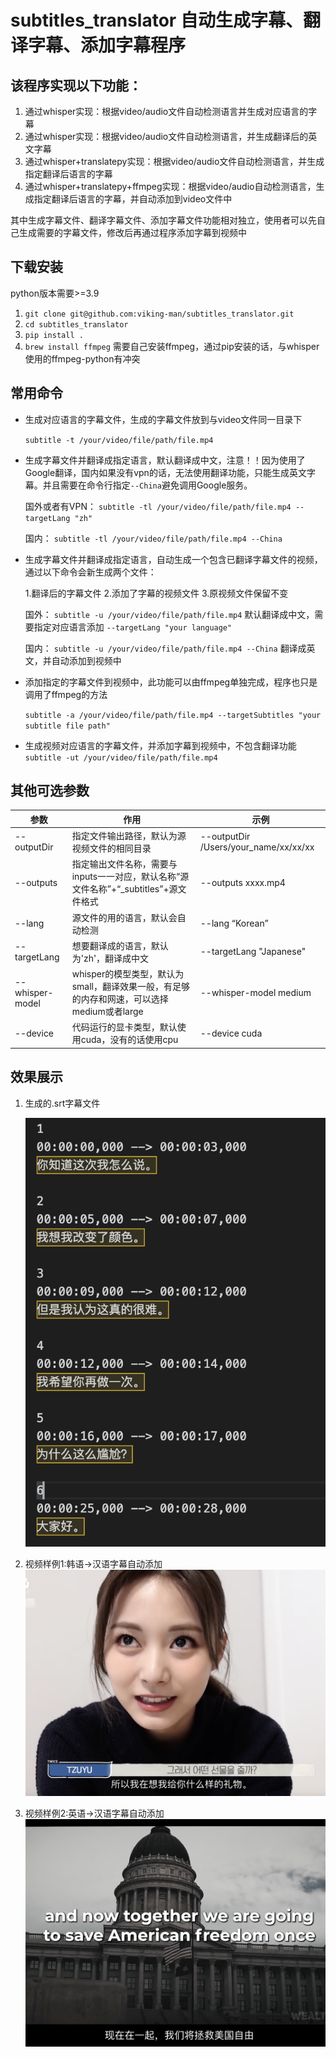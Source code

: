 # subtitles_translator 自动生成字幕、翻译字幕、添加字幕程序
## 该程序实现以下功能：
1. 通过whisper实现：根据video/audio文件自动检测语言并生成对应语言的字幕
2. 通过whisper实现：根据video/audio文件自动检测语言，并生成翻译后的英文字幕
3. 通过whisper+translatepy实现：根据video/audio文件自动检测语言，并生成指定翻译后语言的字幕
4. 通过whisper+translatepy+ffmpeg实现：根据video/audio自动检测语言，生成指定翻译后语言的字幕，并自动添加到video文件中

其中生成字幕文件、翻译字幕文件、添加字幕文件功能相对独立，使用者可以先自己生成需要的字幕文件，修改后再通过程序添加字幕到视频中

## 下载安装    
python版本需要>=3.9  

1. `git clone git@github.com:viking-man/subtitles_translator.git`
2. `cd subtitles_translator`
3. `pip install .`
4. `brew install ffmpeg`  需要自己安装ffmpeg，通过pip安装的话，与whisper使用的ffmpeg-python有冲突
   
## 常用命令
- 生成对应语言的字幕文件，生成的字幕文件放到与video文件同一目录下

  `subtitle -t /your/video/file/path/file.mp4`

- 生成字幕文件并翻译成指定语言，默认翻译成中文，注意！！因为使用了Google翻译，国内如果没有vpn的话，无法使用翻译功能，只能生成英文字幕。并且需要在命令行指定`--China`避免调用Google服务。


  国外或者有VPN：
  `subtitle -tl /your/video/file/path/file.mp4 --targetLang "zh"`

  国内：
  `subtitle -tl /your/video/file/path/file.mp4 --China`

- 生成字幕文件并翻译成指定语言，自动生成一个包含已翻译字幕文件的视频，通过以下命令会新生成两个文件：

  
  1.翻译后的字幕文件
  2.添加了字幕的视频文件
  3.原视频文件保留不变

  国外：
  `subtitle -u /your/video/file/path/file.mp4` 默认翻译成中文，需要指定对应语言添加 `--targetLang "your language"`

  国内：
  `subtitle -u /your/video/file/path/file.mp4 --China` 翻译成英文，并自动添加到视频中

- 添加指定的字幕文件到视频中，此功能可以由ffmpeg单独完成，程序也只是调用了ffmpeg的方法
  
  `subtitle -a /your/video/file/path/file.mp4 --targetSubtitles "your subtitle file path"`

- 生成视频对应语言的字幕文件，并添加字幕到视频中，不包含翻译功能
  `subtitle -ut /your/video/file/path/file.mp4`
  

## 其他可选参数  

| 参数 | 作用 | 示例 |
|--------|--------|--------|
|  --outputDir  | 指定文件输出路径，默认为源视频文件的相同目录  | --outputDir /Users/your_name/xx/xx/xx   |
| --outputs  | 指定输出文件名称，需要与inputs一一对应，默认名称“源文件名称”+“_subtitles”+源文件格式   | --outputs xxxx.mp4   |
| --lang  | 源文件的用的语言，默认会自动检测   | --lang “Korean”   |
| --targetLang  | 想要翻译成的语言，默认为'zh'，翻译成中文   | --targetLang "Japanese"   |
| --whisper-model  | whisper的模型类型，默认为small，翻译效果一般，有足够的内存和网速，可以选择medium或者large   | --whisper-model medium   |
| --device  | 代码运行的显卡类型，默认使用cuda，没有的话使用cpu   | --device cuda   |



## 效果展示
1. 生成的.srt字幕文件

   [![字幕文件](img/srt_short.png)](srt/tzuyu_secret_friend.srt)

2. 视频样例1:韩语->汉语字幕自动添加
   <a href="video/tzuyu_secret_friend_subtitle.mp4">
    <img src="img/video_shoot.png" alt="子瑜的秘密挚友">
   </a>


3. 视频样例2:英语->汉语字幕自动添加
   <a href="video/trump_speech_subtitle.mp4">
    <img src="img/trump_speech.png" alt="川普演讲">
   </a>


